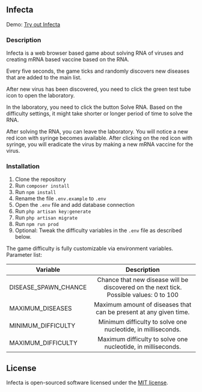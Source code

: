 ## Infecta
Demo: [Try out Infecta](https://infecta.appswing.net/)
### Description
<p>Infecta is a web browser based game about solving RNA of viruses and creating mRNA based vaccine based on the RNA.</p>
<p>Every five seconds, the game ticks and randomly discovers new diseases that are added to the main list.</p>
<p>After new virus has been discovered, you need to click the green test tube icon to open the laboratory.</p>
<p>In the laboratory, you need to click the button Solve RNA. Based on the difficulty settings, it might take shorter or longer period of time to solve the RNA.</p>
<p>After solving the RNA, you can leave the laboratory. You will notice a new red icon with syringe becomes available. After clicking on the red icon with syringe, you will eradicate the virus by making a new mRNA vaccine for the virus.</p>

### Installation
1. Clone the repository
2. Run ```composer install```
3. Run ```npm install```
4. Rename the file ```.env.example``` to ```.env```
5. Open the ```.env``` file and add database connection
6. Run ```php artisan key:generate```
8. Run ```php artisan migrate```
9. Run ```npm run prod```
10. Optional: Tweak the difficulty variables in the ```.env``` file as described below.

<p>The game difficulty is fully customizable via environment variables. Parameter list:</p>

| Variable             |                                      Description                                       |
|----------------------|:--------------------------------------------------------------------------------------:|
| DISEASE_SPAWN_CHANCE | Chance that new disease will be discovered on the next tick. Possible values: 0 to 100 |
| MAXIMUM_DISEASES     |           Maximum amount of diseases that can be present at any given time.            |
| MINIMUM_DIFFICULTY   |              Minimum difficulty to solve one nucleotide, in milliseconds.              |
| MAXIMUM_DIFFICULTY   |              Maximum difficulty to solve one nucleotide, in milliseconds.              |

## License

Infecta is open-sourced software licensed under the [MIT license](https://opensource.org/licenses/MIT).

